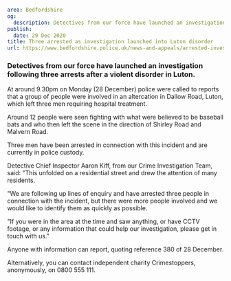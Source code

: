 ```yaml
area: Bedfordshire
og:
  description: Detectives from our force have launched an investigation following three arrests after a violent disorder in Luton.
publish:
  date: 29 Dec 2020
title: Three arrested as investigation launched into Luton disorder
url: https://www.bedfordshire.police.uk/news-and-appeals/arrested-investigation-disorder
```

### Detectives from our force have launched an investigation following three arrests after a violent disorder in Luton.

At around 9.30pm on Monday (28 December) police were called to reports that a group of people were involved in an altercation in Dallow Road, Luton, which left three men requiring hospital treatment.

Around 12 people were seen fighting with what were believed to be baseball bats and who then left the scene in the direction of Shirley Road and Malvern Road.

Three men have been arrested in connection with this incident and are currently in police custody.

Detective Chief Inspector Aaron Kiff, from our Crime Investigation Team, said: "This unfolded on a residential street and drew the attention of many residents.

"We are following up lines of enquiry and have arrested three people in connection with the incident, but there were more people involved and we would like to identify them as quickly as possible.

"If you were in the area at the time and saw anything, or have CCTV footage, or any information that could help our investigation, please get in touch with us."

Anyone with information can report, quoting reference 380 of 28 December.

Alternatively, you can contact independent charity Crimestoppers, anonymously, on 0800 555 111.
